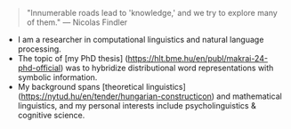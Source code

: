 > "Innumerable roads lead to 'knowledge,' and we try to explore many of them."
> — Nicolas Findler

- I am a researcher in computational linguistics and natural language processing.  
- The topic of 
  [my PhD thesis] (https://hlt.bme.hu/en/publ/makrai-24-phd-official) was to
  hybridize distributional word representations with symbolic information.
- My background spans
[theoretical linguistics] (https://nytud.hu/en/tender/hungarian-constructicon)
and mathematical linguistics, and my personal interests include
psycholinguistics & cognitive science.
